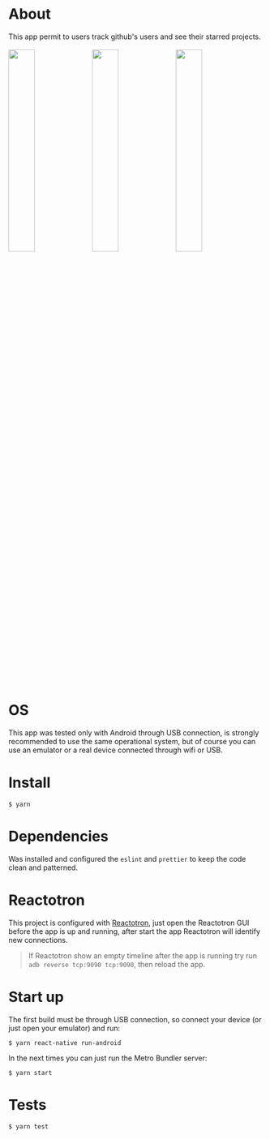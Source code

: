 # About
This app permit to users track github's users and see their starred projects.<br /><br />
<img src="https://raw.githubusercontent.com/DiegoVictor/github-explorer-app/master/screenshots/main.png" width="32%" />
<img src="https://raw.githubusercontent.com/DiegoVictor/github-explorer-app/master/screenshots/user.png" width="32%" />
<img src="https://raw.githubusercontent.com/DiegoVictor/github-explorer-app/master/screenshots/repo.png" width="32%" />

# OS
This app was tested only with Android through USB connection, is strongly recommended to use the same operational system, but of course you can use an emulator or a real device connected through wifi or USB.

# Install
```
$ yarn
```

# Dependencies
Was installed and configured the `eslint` and `prettier` to keep the code clean and patterned.

# Reactotron
This project is configured with [Reactotron](https://github.com/infinitered/reactotron), just open the Reactotron GUI before the app is up and running, after start the app Reactotron will identify new connections.
> If Reactotron show an empty timeline after the app is running try run `adb reverse tcp:9090 tcp:9090`, then reload the app.

# Start up
The first build must be through USB connection, so connect your device (or just open your emulator) and run:
```
$ yarn react-native run-android
```
In the next times you can just run the Metro Bundler server:
```
$ yarn start
```

# Tests
```
$ yarn test
```
